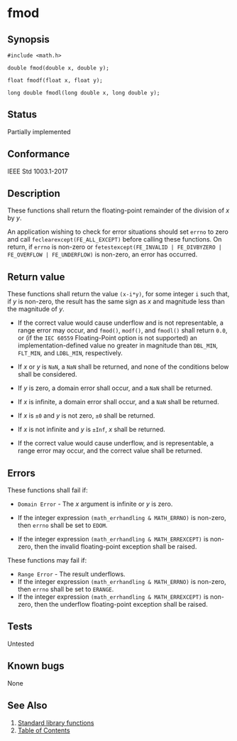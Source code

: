 # fmod

## Synopsis

`#include <math.h>`

`double fmod(double x, double y);`

`float fmodf(float x, float y);`

`long double fmodl(long double x, long double y);`

## Status

Partially implemented

## Conformance

IEEE Std 1003.1-2017

## Description

These functions shall return the floating-point remainder of the division of _x_ by _y_.

An application wishing to check for error situations should set `errno` to zero and call `feclearexcept(FE_ALL_EXCEPT)`
before calling these functions. On return, if `errno` is non-zero or
`fetestexcept(FE_INVALID | FE_DIVBYZERO | FE_OVERFLOW | FE_UNDERFLOW)` is non-zero, an error has occurred.

## Return value

These functions shall return the value `(x-i*y)`, for some integer `i` such that, if _y_ is non-zero, the result has the
same sign as _x_ and magnitude less than the magnitude of _y_.

* If the correct value would cause underflow and is not representable, a range error may occur, and `fmod()`, `modf()`,
 and `fmodl()` shall return `0.0`, or (if the `IEC 60559` Floating-Point option is not supported) an
 implementation-defined value no greater in magnitude than `DBL_MIN`, `FLT_MIN`, and `LDBL_MIN`, respectively.

* If _x_ or _y_ is `NaN`, a `NaN` shall be returned, and none of the conditions below shall be considered.
* If _y_ is zero, a domain error shall occur, and a `NaN` shall be returned.
* If _x_ is infinite, a domain error shall occur, and a `NaN` shall be returned.
* If _x_ is `±0` and _y_ is not zero, `±0` shall be returned.
* If _x_ is not infinite and _y_ is `±Inf`, _x_ shall be returned.
* If the correct value would cause underflow, and is representable, a range error may occur, and the correct value shall
 be returned.

## Errors

These functions shall fail if:

* `Domain Error` - The _x_ argument is infinite or _y_ is zero.

* If the integer expression `(math_errhandling & MATH_ERRNO)` is non-zero, then `errno` shall be set to `EDOM`.
* If the integer expression `(math_errhandling & MATH_ERREXCEPT)` is non-zero, then the invalid floating-point
 exception shall be raised.

These functions may fail if:

* `Range Error` - The result underflows.
* If the integer expression `(math_errhandling & MATH_ERRNO)` is non-zero, then `errno` shall be set to `ERANGE`.
* If the integer expression `(math_errhandling & MATH_ERREXCEPT)` is non-zero, then the underflow floating-point
 exception shall be raised.

## Tests

Untested

## Known bugs

None

## See Also

1. [Standard library functions](../index.md)
2. [Table of Contents](../../../index.md)
